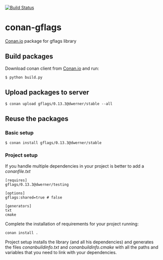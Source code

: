 [![Build Status](https://travis-ci.org/dwerner/conan-gflags.svg)](https://travis-ci.org/dwerner/conan-gflags)


# conan-gflags

[Conan.io](https://conan.io) package for gflags library

## Build packages

Download conan client from [Conan.io](https://conan.io) and run:

    $ python build.py
    
## Upload packages to server

    $ conan upload gflags/0.13.3@dwerner/stable --all
    
## Reuse the packages

### Basic setup

    $ conan install gflags/0.13.3@dwerner/stable
    
### Project setup

If you handle multiple dependencies in your project is better to add a *conanfile.txt*
    
    [requires]
    gflags/0.13.3@dwerner/testing

    [options]
    gflags:shared=true # false
    
    [generators]
    txt
    cmake

Complete the installation of requirements for your project running:</small></span>

    conan install . 

Project setup installs the library (and all his dependencies) and generates the files *conanbuildinfo.txt* and *conanbuildinfo.cmake* with all the paths and variables that you need to link with your dependencies.
